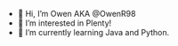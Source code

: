 - 👋 Hi, I’m Owen AKA @OwenR98
- 👀 I’m interested in Plenty!
- 🌱 I’m currently learning Java and Python.


